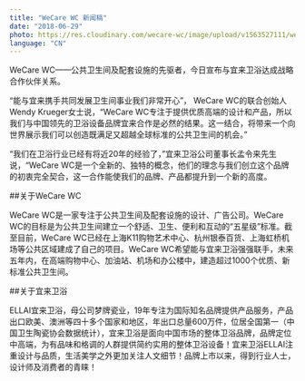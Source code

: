 ```yaml
---
title: "WeCare WC 新闻稿"
date: "2018-06-29"
photo: https://res.cloudinary.com/wecare-wc/image/upload/v1563527111/wecare-wc-ellai/ellai-wecarewc-partner.png
language: "CN"
---
```


WeCare WC——公共卫生间及配套设施的先驱者，今日宣布与宜来卫浴达成战略合作伙伴关系。

“能与宜来携手共同发展卫生间事业我们非常开心”， WeCare WC的联合创始人Wendy Krueger女士说，“WeCare WC专注于提供优质高端的设计和产品，所以我们与中国领先的卫浴设备品牌宜来合作是必然的结果。这一结合，将带来一个向世界展示我们可以创造既满足又超越全球标准的公共卫生间的机会。”

“我们在卫浴行业已经有将近20年的经验了，”宜来卫浴公司董事长孟令来先生说，“WeCare WC是一个全新的、独特的概念，他们的理念与我们创立这个品牌的初衷完全契合，这一合作能使我们的品牌、产品都提升到一个新的高度。

##关于WeCare WC

WeCare WC是一家专注于公共卫生间及配套设施的设计、广告公司。WeCare WC的目标是为公共卫生间建立一个舒适、卫生、便利和互动的“五星级”标准。截至目前，WeCare WC已经在上海K11购物艺术中心、杭州银泰百货、上海虹桥机场等公共区域建成了自己的项目。WeCare WC希望能与宜来卫浴强强联手，未来五年内，在高端购物中心、加油站、机场和办公楼中，建造超过1000个优质、新标准公共卫生间。

##关于宜来卫浴

ELLAI宜来卫浴，母公司梦牌瓷业，19年专注为国际知名品牌提供产品服务，产品出口欧美、澳洲等四十多个国家和地区，年出口总量600万件，位居全国第一（中国卫生陶瓷协会数据统计），宜来卫浴是面向中国市场的整体卫浴品牌，品牌定位中高端，为有品味和格调的人群提供简约实用的整体卫浴设备！宜来卫浴ELLAI注重设计与品质，生活美学之外更加关注人文细节！品牌上市以来，得到行业人士，设计师及消费者的青睐！
